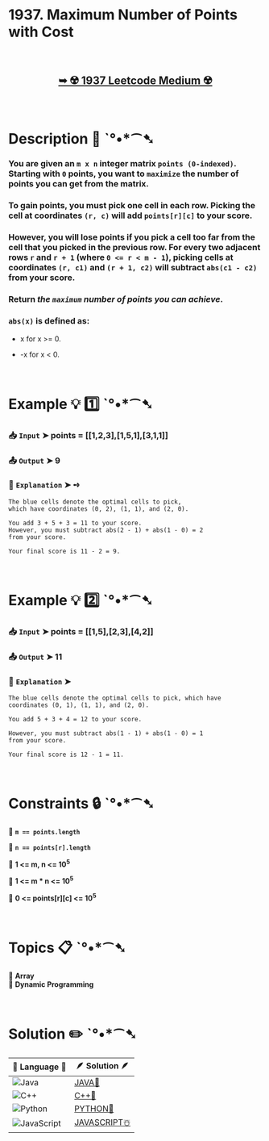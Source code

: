 # 1937. Maximum Number of Points with Cost

</br>

<h2 align="center"> 

<a href="https://leetcode.com/problems/maximum-number-of-points-with-cost/description/?envType=daily-question&envId=2024-08-17"><strong>➥ ☢️ 1937 Leetcode Medium ☢️ </strong></a>
</h2>

</br>

# Description 📜 ˋ°•*⁀➷

### You are given an `m x n` integer matrix `points (0-indexed)`. Starting with `0` points, you want to `maximize` the number of points you can get from the matrix.

### To gain points, you must pick one cell in each row. Picking the cell at coordinates `(r, c)` will add `points[r][c]` to your score.

### However, you will lose points if you pick a cell too far from the cell that you picked in the previous row. For every two adjacent rows `r` and `r + 1` (where `0 <= r < m - 1`), picking cells at coordinates `(r, c1)` and `(r + 1, c2)` will subtract `abs(c1 - c2)` from your score.

### Return *the `maximum` number of points you can achieve*.

### `abs(x)` is defined as:

- x for x >= 0.

- -x for x < 0.

</br>

# Example 💡 1️⃣ ˋ°•*⁀➷

  ### 📥 `Input`  ➤  points = [[1,2,3],[1,5,1],[3,1,1]]

  ### 📤 `Output`  ➤  9

  ### 🔦 `Explanation`  ➤ ➺

    The blue cells denote the optimal cells to pick, 
    which have coordinates (0, 2), (1, 1), and (2, 0).

    You add 3 + 5 + 3 = 11 to your score.
    However, you must subtract abs(2 - 1) + abs(1 - 0) = 2 
    from your score.

    Your final score is 11 - 2 = 9.

</br>

# Example 💡 2️⃣ ˋ°•*⁀➷

  ### 📥 `Input` ➤ points = [[1,5],[2,3],[4,2]]

  ### 📤 `Output`  ➤  11

  ### 🔦 `Explanation` ➤ 

    The blue cells denote the optimal cells to pick, which have coordinates (0, 1), (1, 1), and (2, 0).
    
    You add 5 + 3 + 4 = 12 to your score.

    However, you must subtract abs(1 - 1) + abs(1 - 0) = 1
    from your score.

    Your final score is 12 - 1 = 11.


</br>

# Constraints 🔒 ˋ°•*⁀➷

🔹 **`m == points.length`** </br>

🔹 **`n == points[r].length`** </br>

🔹 **1 <= m, n <= 10<sup>5</sup>** </br>

🔹 **1 <= m * n <= 10<sup>5</sup>** </br>

🔹 **0 <= points[r][c] <= 10<sup>5</sup>** </br>

</br>

# Topics 📋 ˋ°•*⁀➷

🔸 **Array**  </br>
🔸 **Dynamic Programming**  </br>


</br>

# Solution ✏️ ˋ°•*⁀➷

| 📒 Language 📒  | 🪶 Solution 🪶 |
| ------------- | ------------- |
|  ![Java](https://img.shields.io/badge/java-%23ED8B00.svg?style=for-the-badge&logo=openjdk&logoColor=white)  | [JAVA🍁]() |
|  ![C++](https://img.shields.io/badge/c++-%2300599C.svg?style=for-the-badge&logo=c%2B%2B&logoColor=white)  | [C++🎲]()  |
|  ![Python](https://img.shields.io/badge/python-3670A0?style=for-the-badge&logo=python&logoColor=ffdd54)    | [PYTHON🍰]() |
| ![JavaScript](https://img.shields.io/badge/javascript-%23323330.svg?style=for-the-badge&logo=javascript&logoColor=%23F7DF1E)   | [JAVASCRIPT☃️]() |

